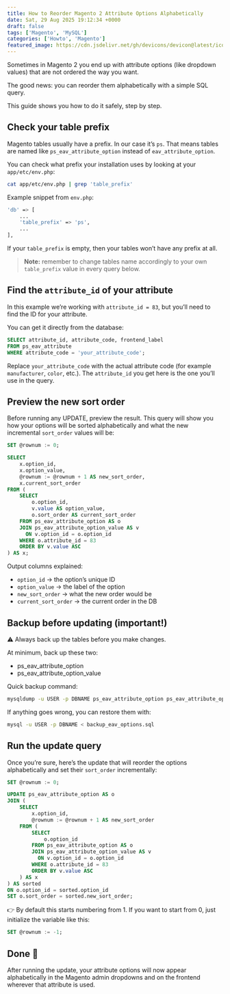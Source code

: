 ```yaml
---
title: How to Reorder Magento 2 Attribute Options Alphabetically
date: Sat, 29 Aug 2025 19:12:34 +0000
draft: false
tags: ['Magento', 'MySQL']
categories: ['Howto', 'Magento']
featured_image: https://cdn.jsdelivr.net/gh/devicons/devicon@latest/icons/magento/magento-original.svg
---
```


Sometimes in Magento 2 you end up with attribute options (like dropdown values) that are not ordered the way you want. 

The good news: you can reorder them alphabetically with a simple SQL query.

This guide shows you how to do it safely, step by step.

## Check your table prefix

Magento tables usually have a prefix. In our case it’s `ps`.
That means tables are named like `ps_eav_attribute_option` instead of `eav_attribute_option`.

You can check what prefix your installation uses by looking at your `app/etc/env.php`:

```bash
cat app/etc/env.php | grep 'table_prefix'
```

Example snippet from `env.php`:

```bash
'db' => [
    ...
    'table_prefix' => 'ps',
    ...
],
```

If your `table_prefix` is empty, then your tables won’t have any prefix at all.

> **Note:** remember to change tables name accordingly to your own `table_prefix` value in every query below.

## Find the `attribute_id` of your attribute

In this example we’re working with `attribute_id = 83`, but you’ll need to find the ID for your attribute.

You can get it directly from the database:

```sql
SELECT attribute_id, attribute_code, frontend_label
FROM ps_eav_attribute
WHERE attribute_code = 'your_attribute_code';
```

Replace `your_attribute_code` with the actual attribute code (for example `manufacturer`, `color`, etc.).
The `attribute_id` you get here is the one you’ll use in the query.

## Preview the new sort order

Before running any UPDATE, preview the result. This query will show you how your options will be sorted alphabetically and what the new incremental `sort_order` values will be:

```sql
SET @rownum := 0;

SELECT 
    x.option_id,
    x.option_value,
    @rownum := @rownum + 1 AS new_sort_order,
    x.current_sort_order
FROM (
    SELECT 
        o.option_id,
        v.value AS option_value,
        o.sort_order AS current_sort_order
    FROM ps_eav_attribute_option AS o
    JOIN ps_eav_attribute_option_value AS v
      ON v.option_id = o.option_id
    WHERE o.attribute_id = 83
    ORDER BY v.value ASC
) AS x;

```

Output columns explained:
* `option_id` → the option’s unique ID
* `option_value` → the label of the option
* `new_sort_order` → what the new order would be
* `current_sort_order` → the current order in the DB

## Backup before updating (important!)

⚠️ Always back up the tables before you make changes.

At minimum, back up these two:
* ps_eav_attribute_option
* ps_eav_attribute_option_value

Quick backup command:
```bash
mysqldump -u USER -p DBNAME ps_eav_attribute_option ps_eav_attribute_option_value > backup_eav_options.sql
```

If anything goes wrong, you can restore them with:

```bash
mysql -u USER -p DBNAME < backup_eav_options.sql
```

## Run the update query

Once you’re sure, here’s the update that will reorder the options alphabetically and set their `sort_order` incrementally:

```sql
SET @rownum := 0;

UPDATE ps_eav_attribute_option AS o
JOIN (
    SELECT 
        x.option_id,
        @rownum := @rownum + 1 AS new_sort_order
    FROM (
        SELECT 
            o.option_id
        FROM ps_eav_attribute_option AS o
        JOIN ps_eav_attribute_option_value AS v
          ON v.option_id = o.option_id
        WHERE o.attribute_id = 83
        ORDER BY v.value ASC
    ) AS x
) AS sorted
ON o.option_id = sorted.option_id
SET o.sort_order = sorted.new_sort_order;
```

👉 By default this starts numbering from 1.
If you want to start from 0, just initialize the variable like this:
```sql
SET @rownum := -1;
```

## Done 🎉

After running the update, your attribute options will now appear alphabetically in the Magento admin dropdowns and on the frontend wherever that attribute is used.